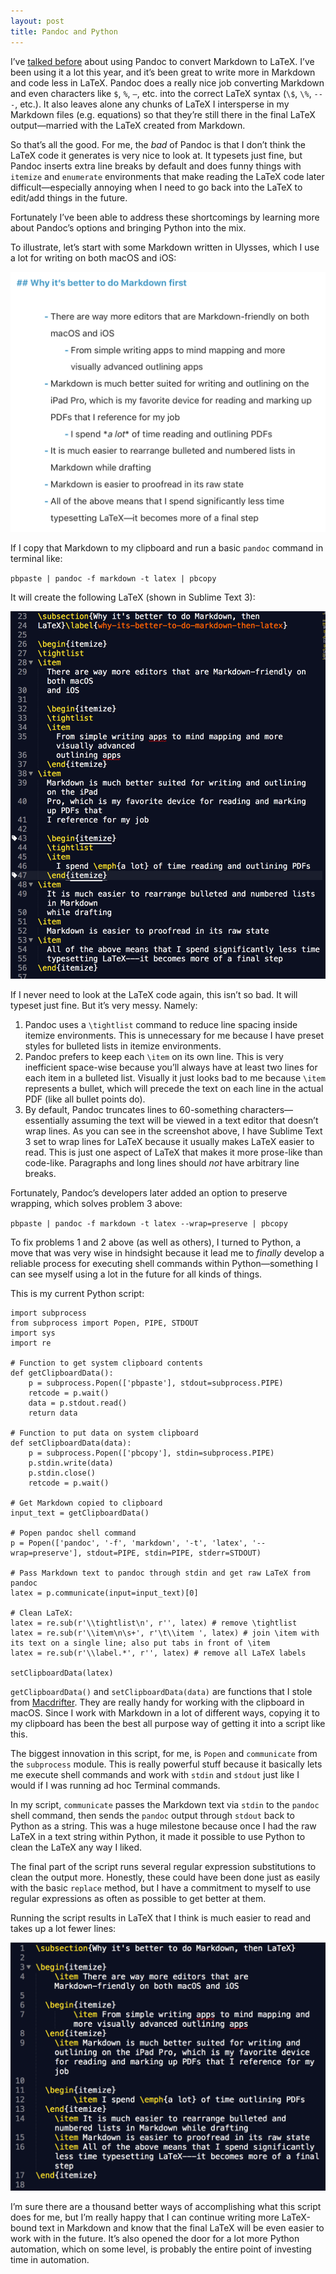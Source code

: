 ```yaml
---
layout: post
title: Pandoc and Python
---
```


I’ve [talked before](http://www.practicallyefficient.com/2016/03/15/markdown-pandoc-latex.html) about using Pandoc to convert Markdown to LaTeX. I’ve been using it a lot this year, and it’s been great to write more in Markdown and code less in LaTeX. Pandoc does a really nice job converting Markdown and even characters like `$`, `%`, `—`, etc. into the correct LaTeX syntax (`\$`, `\%`, `---`, etc.). It also leaves alone any chunks of LaTeX I intersperse in my Markdown files (e.g. equations) so that they’re still there in the final LaTeX output—married with the LaTeX created from Markdown.

So that’s all the good. For me, the *bad* of Pandoc is that I don’t think the LaTeX code it generates is very nice to look at. It typesets just fine, but Pandoc inserts extra line breaks by default and does funny things with `itemize` and `enumerate` environments that make reading the LaTeX code later difficult—especially annoying when I need to go back into the LaTeX to edit/add things in the future.

Fortunately I’ve been able to address these shortcomings by learning more about Pandoc’s options and bringing Python into the mix.

To illustrate, let’s start with some Markdown written in Ulysses, which I use a lot for writing on both macOS and iOS:

![](/img/ulysses-markdown-pe.png)

If I copy that Markdown to my clipboard and run a basic `pandoc` command in terminal like:

`pbpaste | pandoc -f markdown -t latex | pbcopy`

It will create the following LaTeX (shown in Sublime Text 3):

![](/img/st-raw-latex-pe.png)

If I never need to look at the LaTeX code again, this isn’t so bad. It will typeset just fine. But it’s very messy. Namely:

1. Pandoc uses a `\tightlist` command to reduce line spacing inside itemize environments. This is unnecessary for me because I have preset styles for bulleted lists in itemize environments.
1. Pandoc prefers to keep each `\item` on its own line. This is very inefficient space-wise because you’ll always have at least two lines for each item in a bulleted list. Visually it just looks bad to me because `\item` represents a bullet, which will precede the text on each line in the actual PDF (like all bullet points do).
1. By default, Pandoc truncates lines to 60-something characters—essentially assuming the text will be viewed in a text editor that doesn’t wrap lines. As you can see in the screenshot above, I have Sublime Text 3 set to wrap lines for LaTeX because it usually makes LaTeX easier to read. This is just one aspect of LaTeX that makes it more prose-like than code-like. Paragraphs and long lines should *not* have arbitrary line breaks.

Fortunately, Pandoc’s developers later added an option to preserve wrapping, which solves problem 3 above:

`pbpaste | pandoc -f markdown -t latex --wrap=preserve | pbcopy`

To fix problems 1 and 2 above (as well as others), I turned to Python, a move that was very wise in hindsight because it lead me to *finally* develop a reliable process for executing shell commands within Python—something I can see myself using a lot in the future for all kinds of things.

This is my current Python script:

	import subprocess
	from subprocess import Popen, PIPE, STDOUT
	import sys
	import re
	
	# Function to get system clipboard contents
	def getClipboardData():
		p = subprocess.Popen(['pbpaste'], stdout=subprocess.PIPE)
		retcode = p.wait()
		data = p.stdout.read()
		return data
	
	# Function to put data on system clipboard
	def setClipboardData(data):
		p = subprocess.Popen(['pbcopy'], stdin=subprocess.PIPE)
		p.stdin.write(data)
		p.stdin.close()
		retcode = p.wait()
	
	# Get Markdown copied to clipboard
	input_text = getClipboardData()
	
	# Popen pandoc shell command
	p = Popen(['pandoc', '-f', 'markdown', '-t', 'latex', '--wrap=preserve'], stdout=PIPE, stdin=PIPE, stderr=STDOUT)
	
	# Pass Markdown text to pandoc through stdin and get raw LaTeX from pandoc
	latex = p.communicate(input=input_text)[0]
	
	# Clean LaTeX:
	latex = re.sub(r'\\tightlist\n', r'', latex) # remove \tightlist
	latex = re.sub(r'\\item\n\s+', r'\t\\item ', latex) # join \item with its text on a single line; also put tabs in front of \item
	latex = re.sub(r'\\label.*', r'', latex) # remove all LaTeX labels
	
	setClipboardData(latex)

`getClipboardData()` and `setClipboardData(data)` are functions that I stole from [Macdrifter](http://www.macdrifter.com/2011/12/python-and-the-mac-clipboard.html). They are really handy for working with the clipboard in macOS. Since I work with Markdown in a lot of different ways, copying it to my clipboard has been the best all purpose way of getting it into a script like this. 

The biggest innovation in this script, for me, is `Popen` and `communicate` from the `subprocess` module. This is really powerful stuff because it basically lets me execute shell commands and work with `stdin` and `stdout` just like I would if I was running ad hoc Terminal commands. 

In my script, `communicate` passes the Markdown text via `stdin` to the `pandoc` shell command, then sends the `pandoc` output through `stdout` back to Python as a string. This was a huge milestone because once I had the raw LaTeX in a text string within Python, it made it possible to use Python to clean the LaTeX any way I liked. 

The final part of the script runs several regular expression substitutions to clean the output more. Honestly, these could have been done just as easily with the basic `replace` method, but I have a commitment to myself to use regular expressions as often as possible to get better at them.

Running the script results in LaTeX that I think is much easier to read and takes up a lot fewer lines:

![](/img/st-cleaner-latex-pe.png)

I’m sure there are a thousand better ways of accomplishing what this script does for me, but I’m really happy that I can continue writing more LaTeX-bound text in Markdown and know that the final LaTeX will be even easier to work with in the future. It’s also opened the door for a lot more Python automation, which on some level, is probably the entire point of investing time in automation. 

